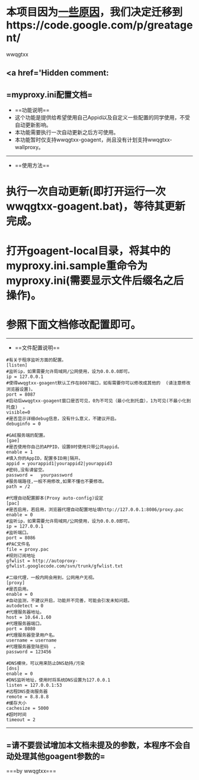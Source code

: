 # 本项目因为[一些原因](https://code.google.com/p/greatagent/wiki/WhyMove)，我们决定迁移到https://code.google.com/p/greatagent/ #

wwqgtxx

<a href='Hidden comment: 
------
=myproxy.ini配置文档=
------
* ==功能说明==
* 这个功能是提供给希望使用自己Appid以及自定义一些配置的同学使用，不受自动更新影响。
* 本功能需要执行一次自动更新之后方可使用。
* 本功能暂时仅支持wwqgtxx-goagent，尚且没有计划支持wwqgtxx-wallproxy。
------
* ==使用方法==
# 执行一次自动更新(即打开运行一次wwqgtxx-goagent.bat)，等待其更新完成。
# 打开goagent-local目录，将其中的myproxy.ini.sample重命令为myproxy.ini(需要显示文件后缀名之后操作)。
# 参照下面文档修改配置即可。
------
* ==文件配置说明==
```
#有关于程序监听方面的配置。
[listen]
#监听ip，如果需要允许局域网/公网使用，设为0.0.0.0即可。
ip = 127.0.0.1
#使得wwqgtxx-goagent默认工作在8087端口，如有需要你可以修改成其他的  (请注意修改浏览器设置)。
port = 8087
#启动后wwqgtxx-goagent窗口是否可见，0为不可见（最小化到托盘），1为可见(不最小化到托盘)  。
visible=0
#是否显示详细debug信息，没有什么意义，不建议开启。
debuginfo = 0   

#GAE服务端的配置。
[gae]   
#是否使用你自己的APPID，设置0时使用只带公共appid。
enable = 1 
#填入你的AppID，配置多ID用|隔开。
appid = yourappid1|yourappid2|yourappid3
#密码,没有请留空。
password =   yourpassword
#服务端路径,一般不用修改,如果不懂也不要修改。
path = /2 

#代理自动配置脚本(Proxy auto-config)设定
[pac]  
#是否启用，若启用，浏览器代理自动配置地址填http://127.0.0.1:8086/proxy.pac
enable = 0 
#监听ip，如果需要允许局域网/公网使用，设为0.0.0.0即可。
ip = 127.0.0.1
#监听端口。
port = 8086
#PAC文件名
file = proxy.pac
#规则订阅地址
gfwlist = http://autoproxy-gfwlist.googlecode.com/svn/trunk/gfwlist.txt 

#二级代理，一般内网会用到，公网用户无视。
[proxy]  
#是否启用。
enable = 0 
#自动监测，不建议开启，功能并不完善，可能会引发未知问题。
autodetect = 0
#代理服务器地址。
host = 10.64.1.60  
#代理服务器端口。
port = 8080   
#代理服务器登录用户名。
username = username
#代理服务器登陆密码  。
password = 123456

#DNS模块，可以用来防止DNS劫持/污染
[dns]
enable = 0
#DNS监听地址，使用时将系统DNS设置为127.0.0.1
listen = 127.0.0.1:53
#远程DNS查询服务器
remote = 8.8.8.8
#缓存大小
cachesize = 5000
#超时时间
timeout = 2
```
------
=请不要尝试增加本文档未提及的参数，本程序不会自动处理其他goagent参数的=
------
===by wwqgtxx===